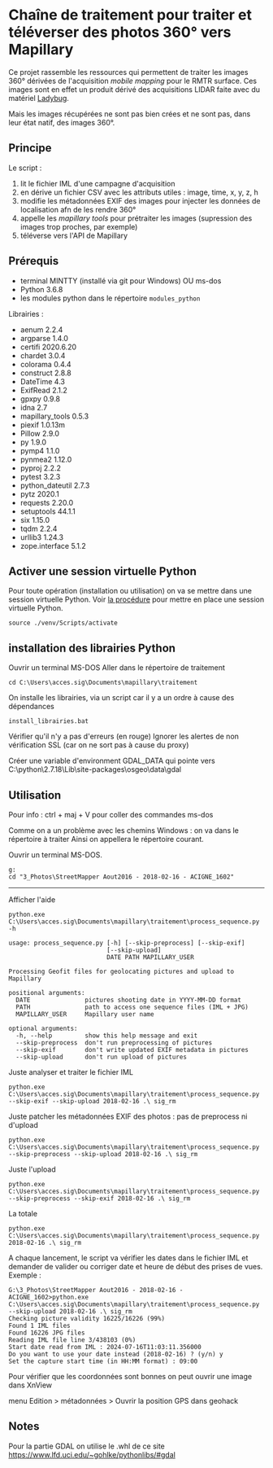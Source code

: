 # Chaîne de traitement pour traiter et téléverser des photos 360° vers Mapillary

Ce projet rassemble les ressources qui permettent de traiter les images 360° dérivées de l'acquisition *mobile mapping* pour le RMTR surface. Ces images sont en effet un produit dérivé des acquisitions LIDAR faite avec du matériel [Ladybug](https://www.flir.fr/products/ladybug5plus/).

Mais les images récupérées ne sont pas bien crées et ne sont pas, dans leur état natif, des images 360°.


## Principe

Le script :
1. lit le fichier IML d'une campagne d'acquisition
2. en dérive un fichier CSV avec les attributs utiles : image, time, x, y, z, h
3. modifie les métadonnées EXIF des images pour injecter les données de localisation afn de les rendre 360°
4. appelle les *mapillary tools* pour prétraiter les images (supression des images trop proches, par exemple)
5. téléverse vers l'API de Mapillary


## Prérequis

- terminal MINTTY (installé via git pour Windows) OU ms-dos
- Python 3.6.8
- les modules python dans le répertoire `modules_python`


Librairies :
- aenum 2.2.4
- argparse 1.4.0
- certifi 2020.6.20
- chardet 3.0.4
- colorama 0.4.4
- construct 2.8.8
- DateTime 4.3
- ExifRead 2.1.2
- gpxpy 0.9.8
- idna 2.7
- mapillary_tools 0.5.3
- piexif 1.0.13m
- Pillow 2.9.0
- py 1.9.0
- pymp4 1.1.0
- pynmea2 1.12.0
- pyproj 2.2.2
- pytest 3.2.3
- python_dateutil 2.7.3
- pytz 2020.1
- requests 2.20.0
- setuptools 44.1.1
- six 1.15.0
- tqdm 2.2.4
- urllib3 1.24.3
- zope.interface 5.1.2


## Activer une session virtuelle Python

Pour toute opération (installation ou utilisation) on va se mettre dans une session virtuelle Python. Voir [la procédure](python_venv.md) pour mettre en place une session virtuelle Python.

`source ./venv/Scripts/activate`


## installation des librairies Python

Ouvrir un terminal MS-DOS
Aller dans le répertoire de traitement

	cd C:\Users\acces.sig\Documents\mapillary\traitement

On installe les librairies, via un script car il y a un ordre à cause des dépendances

	install_librairies.bat

Vérifier qu'il n'y a pas d'erreurs (en rouge)
Ignorer les alertes de non vérification SSL (car on ne sort pas à cause du proxy)


Créer une variable d'environment GDAL_DATA qui pointe vers C:\python\2.7.18\Lib\site-packages\osgeo\data\gdal


## Utilisation

Pour info : ctrl + maj + V pour coller des commandes ms-dos


Comme on a un problème avec les chemins Windows : on va dans le répertoire à traiter
Ainsi on appellera le répertoire courant.

Ouvrir un terminal MS-DOS.

	g:
	cd "3_Photos\StreetMapper Aout2016 - 2018-02-16 - ACIGNE_1602"
	
	
--------
Afficher l'aide

	python.exe C:\Users\acces.sig\Documents\mapillary\traitement\process_sequence.py -h
	
	usage: process_sequence.py [-h] [--skip-preprocess] [--skip-exif]
							   [--skip-upload]
							   DATE PATH MAPILLARY_USER

	Processing Geofit files for geolocating pictures and upload to Mapillary

	positional arguments:
	  DATE               pictures shooting date in YYYY-MM-DD format
	  PATH               path to access one sequence files (IML + JPG)
	  MAPILLARY_USER     Mapillary user name

	optional arguments:
	  -h, --help         show this help message and exit
	  --skip-preprocess  don't run preprocessing of pictures
	  --skip-exif        don't write updated EXIF metadata in pictures
	  --skip-upload      don't run upload of pictures

	  

Juste analyser et traiter le fichier IML

	python.exe C:\Users\acces.sig\Documents\mapillary\traitement\process_sequence.py --skip-exif --skip-upload 2018-02-16 .\ sig_rm
	


Juste patcher les métadonnées EXIF des photos : pas de preprocess ni d'upload

	python.exe C:\Users\acces.sig\Documents\mapillary\traitement\process_sequence.py --skip-preprocess --skip-upload 2018-02-16 .\ sig_rm
	
	

Juste l'upload

	python.exe C:\Users\acces.sig\Documents\mapillary\traitement\process_sequence.py --skip-preprocess --skip-exif 2018-02-16 .\ sig_rm



La totale

	python.exe C:\Users\acces.sig\Documents\mapillary\traitement\process_sequence.py 2018-02-16 .\ sig_rm


A chaque lancement, le script va vérifier les dates dans le fichier IML et demander de valider ou corriger date et heure de début des prises de vues.
Exemple :


	G:\3_Photos\StreetMapper Aout2016 - 2018-02-16 - ACIGNE_1602>python.exe C:\Users\acces.sig\Documents\mapillary\traitement\process_sequence.py --skip-upload 2018-02-16 .\ sig_rm
	Checking picture validity 16225/16226 (99%)
	Found 1 IML files
	Found 16226 JPG files
	Reading IML file line 3/438103 (0%)
	Start date read from IML : 2024-07-16T11:03:11.356000
	Do you want to use your date instead (2018-02-16) ? (y/n) y
	Set the capture start time (in HH:MM format) : 09:00   



Pour vérifier que les coordonnées sont bonnes on peut ouvrir une image dans XnView

menu Edition > métadonnées > Ouvrir la position GPS dans geohack



## Notes

Pour la partie GDAL on utilise le .whl de ce site 
https://www.lfd.uci.edu/~gohlke/pythonlibs/#gdal

